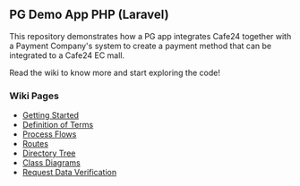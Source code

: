 ## PG Demo App PHP (Laravel)

This repository demonstrates how a PG app integrates Cafe24 together with a Payment Company's system to create a payment method that can be integrated to a Cafe24 EC mall.

Read the wiki to know more and start exploring the code!

### Wiki Pages
- [Getting Started](https://github.com/cafe24github/cafe24_app_pg_sample/wiki/01.-Getting-Started)
- [Definition of Terms](https://github.com/cafe24github/cafe24_app_pg_sample/wiki/02.-Definition-of-Terms)
- [Process Flows](https://github.com/cafe24github/cafe24_app_pg_sample/wiki/03.-Process-Flows)
- [Routes](https://github.com/cafe24github/cafe24_app_pg_sample/wiki/04.-Routes)
- [Directory Tree](https://github.com/cafe24github/cafe24_app_pg_sample/wiki/05.-Directory-Tree)
- [Class Diagrams](https://github.com/cafe24github/cafe24_app_pg_sample/wiki/06.-Class-Diagrams)
- [Request Data Verification](https://github.com/cafe24github/cafe24_app_pg_sample/wiki/07.-Request-Data-Verification)
